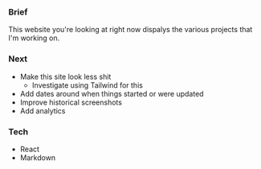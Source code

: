 ### Brief

This website you're looking at right now dispalys the various projects that I'm working on.

### Next

* Make this site look less shit
    * Investigate using Tailwind for this
* Add dates around when things started or were updated
* Improve historical screenshots
* Add analytics 


### Tech

* React
* Markdown